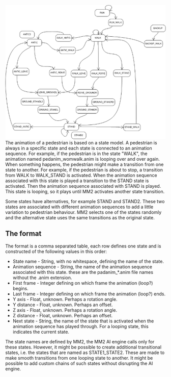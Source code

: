 ![Pedmodel_woman.csv.png](Pedmodel_woman.csv.png
"Pedmodel_woman.csv.png") The animation of a pedestrian is based on a
state model. A pedestrian is always in a specific state and each state
is connected to an animation sequence. For example, if the pedestrian is
in the state "WALK", the animation named pedanim_womwalk.anim is
looping over and over again. When something happens, the pedestrian
might make a transition from one state to another. For example, if the
pedestrian is about to stop, a transition from WALK to WALK_STAND is
activated. When the animation sequence associated with this state is
played a transition to the STAND state is activated. Then the animation
sequence associated with STAND is played. This state is looping, so it
plays until MM2 activates another state transition.

Some states have alternatives, for example STAND and STAND2. These two
states are associated with different animation sequences to add a little
variation to pedestrian behaviour. MM2 selects one of the states
randomly and the alternative state uses the same transitions as the
original state.

## The format

The format is a comma separated table, each row defines one state and is
constructed of the following values in this order:

  - State name - String, with no whitespace, defining the name of the
    state.
  - Animation sequence - String, the name of the animation sequence
    associated with this state. these are the padanim_\*.anim file
    names without the .anim extension.
  - First frame - Integer defining on which frame the animation (loop?)
    begins.
  - Last frame - Integer defining on which frame the animation (loop?)
    ends.
  - Y axis - Float, unknown. Perhaps a rotation angle.
  - Y distance - Float, unknown. Perhaps an offset.
  - Z axis - Float, unknown. Perhaps a rotation angle.
  - Z distance - Float, unknown. Perhaps an offset.
  - Next state - String, the name of the state that is activated when
    the animation sequence has played through. For a looping state, this
    indicates the current state.

The state names are defined by MM2, the MM2 AI engine calls only for
these states. However, it might be possible to create additional
transitional states, i.e. the states that are named as STATE1_STATE2.
These are made to make smooth transitions from one looping state to
another. It might be possible to add custom chains of such states
without disrupting the AI engine.